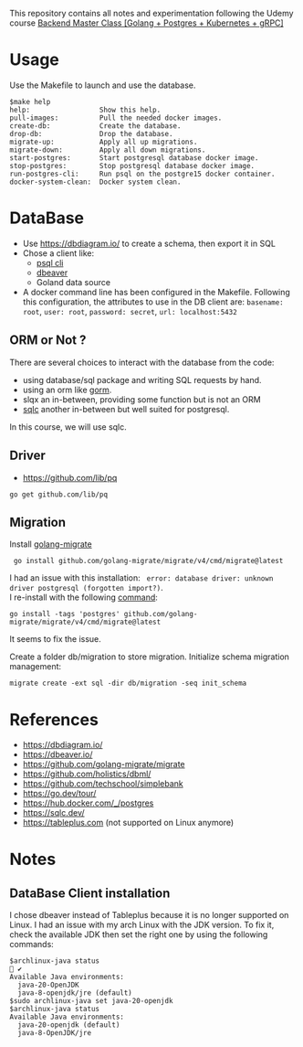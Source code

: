This repository contains all notes and experimentation
following the Udemy course [Backend Master Class [Golang + Postgres + Kubernetes + gRPC]](https://www.udemy.com/course/backend-master-class-golang-postgresql-kubernetes/)

# Usage

Use the Makefile to launch and use the database.
```shell
$make help
help:                 Show this help.
pull-images:          Pull the needed docker images.
create-db:            Create the database.
drop-db:              Drop the database.
migrate-up:           Apply all up migrations.
migrate-down:         Apply all down migrations.
start-postgres:       Start postgresql database docker image.
stop-postgres:        Stop postgresql database docker image.
run-postgres-cli:     Run psql on the postgre15 docker container.
docker-system-clean:  Docker system clean.
```

# DataBase

* Use https://dbdiagram.io/ to create a schema, then export it in SQL
* Chose a client like:
    * [psql cli](https://www.postgresql.org/docs/13/app-psql.html)
    * [dbeaver](https://dbeaver.io/)
    * Goland data source
* A docker command line has been configured in the Makefile.
  Following this configuration,
  the attributes to use in the DB client are: `basename: root`, `user: root`, `password: secret`, `url: localhost:5432`

## ORM or Not ?

There are several choices to interact with the database from the code:
* using database/sql package and writing SQL requests by hand.
* using an orm like [gorm](https://github.com/go-gorm/gorm).
* slqx an in-between, providing some function but is not an ORM
* [sqlc](https://github.com/sqlc-dev/sqlc) another in-between but well suited for postgresql.

In this course, we will use sqlc.

## Driver

* https://github.com/lib/pq
```shell
go get github.com/lib/pq
```

## Migration 

Install [golang-migrate](https://github.com/golang-migrate/migrate) 
```shell
 go install github.com/golang-migrate/migrate/v4/cmd/migrate@latest
```

I had an issue with this installation: ` error: database driver: unknown driver postgresql (forgotten import?)`.  
I re-install with the following [command](https://github.com/golang-migrate/migrate/tree/master/cmd/migrate#versioned):
```shell
go install -tags 'postgres' github.com/golang-migrate/migrate/v4/cmd/migrate@latest
```
It seems to fix the issue.

Create a folder db/migration to store migration.
Initialize schema migration management:
```shell
migrate create -ext sql -dir db/migration -seq init_schema
```

# References

* https://dbdiagram.io/
* https://dbeaver.io/
* https://github.com/golang-migrate/migrate
* https://github.com/holistics/dbml/
* https://github.com/techschool/simplebank
* https://go.dev/tour/
* https://hub.docker.com/_/postgres
* https://sqlc.dev/
* https://tableplus.com (not supported on Linux anymore)

# Notes

## DataBase Client installation

I chose dbeaver instead of Tableplus because it is no longer supported on Linux.
I had an issue with my arch Linux with the JDK version.
To fix it, check the available JDK then set the right one by using the following commands:
```shell
$archlinux-java status                                                                                      ✔ 
Available Java environments:
  java-20-OpenJDK
  java-8-openjdk/jre (default)
$sudo archlinux-java set java-20-openjdk
$archlinux-java status
Available Java environments:
  java-20-openjdk (default)
  java-8-OpenJDK/jre
```






